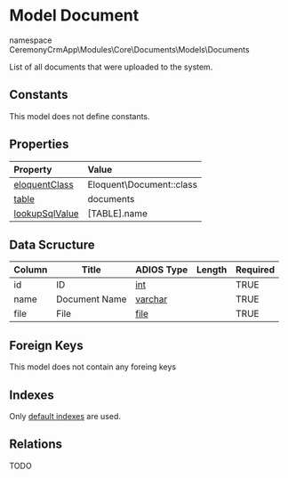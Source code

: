 # Model Document

namespace CeremonyCrmApp\Modules\Core\Documents\Models\Documents

List of all documents that were uploaded to the system.

## Constants

This model does not define constants.

## Properties

| Property                                                                                 | Value                    |
| :--------------------------------------------------------------------------------------- | :----------------------- |
| [eloquentClass](https://docs.wai.blue/adios-framework/models/properties#eloquentClass)   | Eloquent\Document::class |
| [table](https://docs.wai.blue/adios-framework/models/properties#table)                   | documents                |
| [lookupSqlValue](https://docs.wai.blue/adios-framework/models/properties#lookupSqlValue) | [TABLE].name             |

## Data Scructure

| Column | Title         | ADIOS Type                                                                 | Length | Required |
| ------ | ------------- | -------------------------------------------------------------------------- | ------ | -------- |
| id     | ID            | [int](https://docs.wai.blue/adios-framework/models/attributes#int)         |        | TRUE     |
| name   | Document Name | [varchar](https://docs.wai.blue/adios-framework/models/attributes#varchar) |        | TRUE     |
| file   | File          | [file](https://docs.wai.blue/adios-framework/models/attributes#file)       |        | TRUE     |

## Foreign Keys

This model does not contain any foreing keys

## Indexes

Only [default indexes](https://docs.wai.blue/adios-framework/default-indexes) are used.

## Relations

TODO
